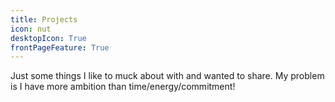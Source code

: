 ```yaml
---
title: Projects
icon: nut
desktopIcon: True
frontPageFeature: True
---
```

Just some things I like to muck about with and wanted to share. My problem is I have more ambition than time/energy/commitment!